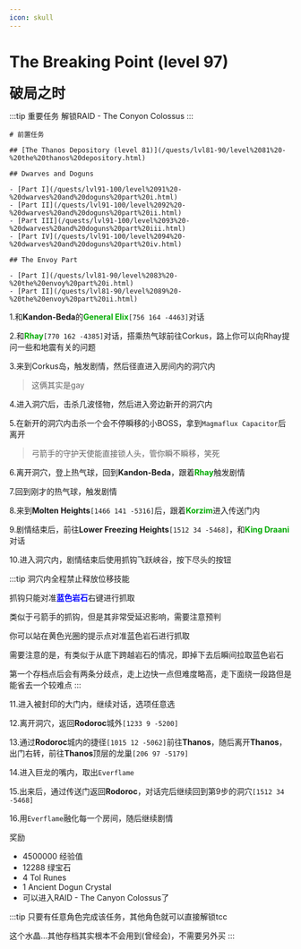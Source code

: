 ```yaml
---
icon: skull
---
```

# The Breaking Point (level 97)
<span style="font-size: 25px;">**破局之时**</span>


:::tip 重要任务
解锁RAID - The Conyon Colossus
:::



```markmap
# 前置任务

## [The Thanos Depository (level 81)](/quests/lvl81-90/level%2081%20-%20the%20thanos%20depository.html)

## Dwarves and Doguns

- [Part I](/quests/lvl91-100/level%2091%20-%20dwarves%20and%20doguns%20part%20i.html)
- [Part II](/quests/lvl91-100/level%2092%20-%20dwarves%20and%20doguns%20part%20ii.html)
- [Part III](/quests/lvl91-100/level%2093%20-%20dwarves%20and%20doguns%20part%20iii.html)
- [Part IV](/quests/lvl91-100/level%2094%20-%20dwarves%20and%20doguns%20part%20iv.html)

## The Envoy Part

- [Part I](/quests/lvl81-90/level%2083%20-%20the%20envoy%20part%20i.html)
- [Part II](/quests/lvl81-90/level%2089%20-%20the%20envoy%20part%20ii.html)
```


1.和**Kandon-Beda**的<font color=00AA00>**General Elix**</font>`[756 164 -4463]`对话

2.和<font color=00AA00>**Rhay**</font>`[770 162 -4385]`对话，搭乘热气球前往Corkus，路上你可以向Rhay提问一些和地震有关的问题

3.来到Corkus岛，触发剧情，然后径直进入房间内的洞穴内
>这俩其实是gay

4.进入洞穴后，击杀几波怪物，然后进入旁边新开的洞穴内

5.在新开的洞穴内击杀一个会不停瞬移的小BOSS，拿到`Magmaflux Capacitor`后离开

>弓箭手的守护天使能直接锁人头，管你瞬不瞬移，笑死

6.离开洞穴，登上热气球，回到**Kandon-Beda**，跟着<font color=00AA00>**Rhay**</font>触发剧情

7.回到刚才的热气球，触发剧情

8.来到**Molten Heights**`[1466 141 -5316]`后，跟着<font color=00AA00>**Korzim**</font>进入传送门内

9.剧情结束后，前往**Lower Freezing Heights**`[1512 34 -5468]`，和<font color=00AA00>**King Draani**</font>对话

10.进入洞穴内，剧情结束后使用抓钩飞跃峡谷，按下尽头的按钮

:::tip
洞穴内全程禁止释放位移技能

抓钩只能对准<font color="blue">**蓝色岩石**</font>右键进行抓取

类似于弓箭手的抓钩，但是其非常受延迟影响，需要注意预判

你可以站在黄色光圈的提示点对准蓝色岩石进行抓取

需要注意的是，有类似于从底下跨越岩石的情况，即掉下去后瞬间拉取蓝色岩石

第一个存档点后会有两条分歧点，走上边快一点但难度略高，走下面绕一段路但是能省去一个较难点
:::

11.进入被封印的大门内，继续对话，选项任意选

12.离开洞穴，返回**Rodoroc**城外`[1233 9 -5200]`

13.通过**Rodoroc**城内的捷径`[1015 12 -5062]`前往**Thanos**，随后离开**Thanos**，出门右转，前往**Thanos**顶层的龙巢`[206 97 -5179]`

14.进入巨龙的嘴内，取出`Everflame`

15.出来后，通过传送门返回**Rodoroc**，对话完后继续回到第9步的洞穴`[1512 34 -5468]`

16.用`Everflame`融化每一个房间，随后继续剧情

奖励
+ 4500000 经验值
+ 12288 绿宝石
+ 4 Tol Runes
+ 1 Ancient Dogun Crystal
+ 可以进入RAID - The Canyon Colossus了

:::tip
只要有任意角色完成该任务，其他角色就可以直接解锁tcc

这个水晶...其他存档其实根本不会用到(曾经会)，不需要另外买
:::